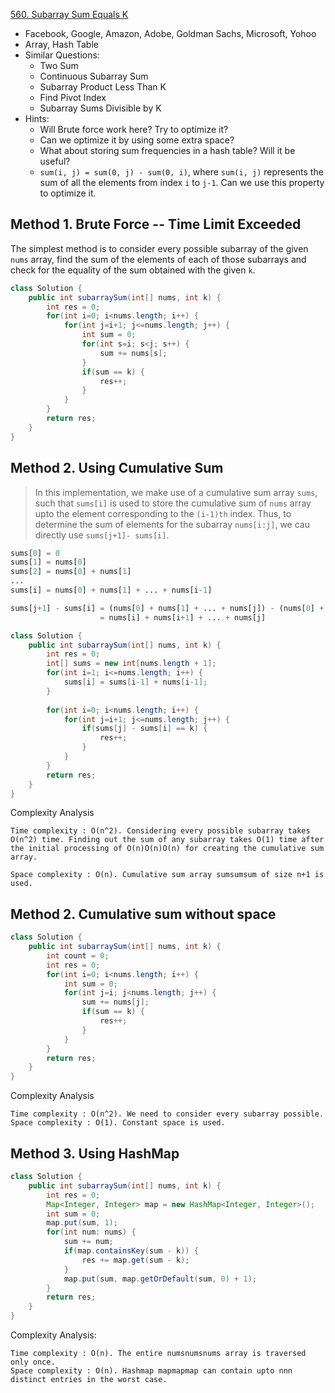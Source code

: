 [560. Subarray Sum Equals K](https://leetcode.com/problems/subarray-sum-equals-k/)

* Facebook, Google, Amazon, Adobe, Goldman Sachs, Microsoft, Yohoo
* Array, Hash Table
* Similar Questions:
    * Two Sum
    * Continuous Subarray Sum
    * Subarray Product Less Than K
    * Find Pivot Index
    * Subarray Sums Divisible by K
* Hints:
    * Will Brute force work here? Try to optimize it?
    * Can we optimize it by using some extra space?
    * What about storing sum frequencies in a hash table? Will it be useful?
    * `sum(i, j) = sum(0, j) - sum(0, i)`, where `sum(i, j)` represents the sum of all the elements from index `i` to `j-1`. 
    Can we use this property to optimize it.
    
    
## Method 1. Brute Force -- Time Limit Exceeded
The simplest method is to consider every possible subarray of the given `nums` array, find the sum of the elements of each of those 
subarrays and check for the equality of the sum obtained with the given `k`.

```java 
class Solution {
    public int subarraySum(int[] nums, int k) {
        int res = 0;
        for(int i=0; i<nums.length; i++) {
            for(int j=i+1; j<=nums.length; j++) {
                int sum = 0;
                for(int s=i; s<j; s++) {
                    sum += nums[s];
                }
                if(sum == k) {
                    res++;
                }
            }
        }
        return res;
    }
}
```


## Method 2. Using Cumulative Sum
> In this implementation, we make use of a cumulative sum array `sums`, such that `sums[i]` is used to store the cumulative sum 
> of `nums` array upto the element corresponding to the `(i-1)th` index.
> Thus, to determine the sum of elements for the subarray `nums[i:j]`, we cau directly use `sums[j+1]- sums[i]`.

```python
sums[0] = 0
sums[1] = nums[0]
sums[2] = nums[0] + nums[1]
...
sums[i] = nums[0] + nums[1] + ... + nums[i-1]

sums[j+1] - sums[i] = (nums[0] + nums[1] + ... + nums[j]) - (nums[0] + nums[1] + ... + nums[i-1])
                    = nums[i] + nums[i+1] + ... + nums[j]
```

```java 
class Solution {
    public int subarraySum(int[] nums, int k) {
        int res = 0;
        int[] sums = new int[nums.length + 1];
        for(int i=1; i<=nums.length; i++) {
            sums[i] = sums[i-1] + nums[i-1];
        }
        
        for(int i=0; i<nums.length; i++) {
            for(int j=i+1; j<=nums.length; j++) {
                if(sums[j] - sums[i] == k) {
                    res++;
                }
            }
        }
        return res;
    }
}
```
Complexity Analysis

    Time complexity : O(n^2). Considering every possible subarray takes O(n^2) time. Finding out the sum of any subarray takes O(1) time after the initial processing of O(n)O(n)O(n) for creating the cumulative sum array.

    Space complexity : O(n). Cumulative sum array sumsumsum of size n+1 is used.


## Method 2. Cumulative sum without space
```java 
class Solution {
    public int subarraySum(int[] nums, int k) {
        int count = 0;
        int res = 0;
        for(int i=0; i<nums.length; i++) {
            int sum = 0;
            for(int j=i; j<nums.length; j++) {
                sum += nums[j];
                if(sum == k) {
                    res++;
                }
            }
        }
        return res;
    }
}
```
Complexity Analysis

    Time complexity : O(n^2). We need to consider every subarray possible.
    Space complexity : O(1). Constant space is used.


## Method 3. Using HashMap
```java 
class Solution {
    public int subarraySum(int[] nums, int k) {
        int res = 0;
        Map<Integer, Integer> map = new HashMap<Integer, Integer>();
        int sum = 0;
        map.put(sum, 1);
        for(int num: nums) {
            sum += num;
            if(map.containsKey(sum - k)) {
                res += map.get(sum - k);
            }
            map.put(sum, map.getOrDefault(sum, 0) + 1);
        }
        return res;
    }
}
```

Complexity Analysis:

    Time complexity : O(n). The entire numsnumsnums array is traversed only once.
    Space complexity : O(n). Hashmap mapmapmap can contain upto nnn distinct entries in the worst case.

